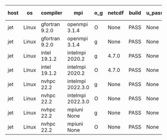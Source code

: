 

| host     | os       | compiler                              | mpi                      | o_g        | netcdf        | build       | u_pass          | u_fail          | s_pass            | s_fail            | e_pass             | e_fail             | nuopc_pass       | nuopc_fail       | artifacts link          |
|----------|----------|---------------------------------------|--------------------------|------------|---------------|-------------|-----------------|-----------------|-------------------|-------------------|--------------------|--------------------|------------------|------------------|-------------------------|
| jet | Linux | gfortran 9.2.0 | openmpi 3.1.4  | O | None  | PASS | None | None | None | None | None | None | None | None | <a href="https://github.com/esmf-org/esmf-test-artifacts/tree/3df34b7b931cd1d2dc21d2e419dd6d0fa3b500c3/develop/gfortran/9.2.0/O/openmpi/3.1.4" target="_blank">3df34b7</a> | 
| jet | Linux | gfortran 9.2.0 | openmpi 3.1.4  | g | None  | PASS | None | None | None | None | None | None | None | None | <a href="https://github.com/esmf-org/esmf-test-artifacts/tree/e49443a1becb9df37bb7f4692c906f2afa000494/develop/gfortran/9.2.0/g/openmpi/3.1.4" target="_blank">e49443a</a> | 
| jet | Linux | intel 19.1.2 | intelmpi 2020.2  | g | 4.7.0  | PASS | None | None | None | None | None | None | None | None | <a href="https://github.com/esmf-org/esmf-test-artifacts/tree/f161ef824cf3a11f81969ef0473d6c5693a9a547/develop/intel/19.1.2/g/intelmpi/2020.2" target="_blank">f161ef8</a> | 
| jet | Linux | intel 19.1.2 | intelmpi 2020.2  | O | 4.7.0  | PASS | None | None | None | None | None | None | None | None | <a href="https://github.com/esmf-org/esmf-test-artifacts/tree/bfd733c8ea7d0fe669b2f907a0b44f57bb7f7406/develop/intel/19.1.2/O/intelmpi/2020.2" target="_blank">bfd733c</a> | 
| jet | Linux | nvhpc 22.2 | intelmpi 2022.3.0  | g | None  | PASS | None | None | None | None | None | None | None | None | <a href="https://github.com/esmf-org/esmf-test-artifacts/tree/a3ba75d5a6e4bc0326e2fd82454b83001236aa58/develop/nvhpc/22.2/g/intelmpi/2022.3.0" target="_blank">a3ba75d</a> | 
| jet | Linux | nvhpc 22.2 | intelmpi 2022.3.0  | O | None  | PASS | None | None | None | None | None | None | None | None | <a href="https://github.com/esmf-org/esmf-test-artifacts/tree/17e13a813417c7a881a4f19979ec00a45e674d29/develop/nvhpc/22.2/O/intelmpi/2022.3.0" target="_blank">17e13a8</a> | 
| jet | Linux | nvhpc 22.2 | mpiuni None  | g | None  | PASS | None | None | None | None | None | None | None | None | <a href="https://github.com/esmf-org/esmf-test-artifacts/tree/3bedfbf2c9ac4886349e0aa1348705dcf3f66d26/develop/nvhpc/22.2/g/mpiuni/None" target="_blank">3bedfbf</a> | 
| jet | Linux | nvhpc 22.2 | mpiuni None  | O | None  | PASS | None | None | None | None | None | None | None | None | <a href="https://github.com/esmf-org/esmf-test-artifacts/tree/7bd064325ea3c9ca1c17c9668e1f1f0ac90ce38f/develop/nvhpc/22.2/O/mpiuni/None" target="_blank">7bd0643</a> | 

